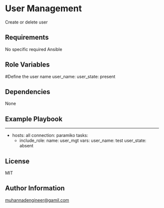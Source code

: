 User Management
=========

Create or delete user

Requirements
------------

No specific required Ansible

Role Variables
--------------

#Define the user name
user_name:
user_state: present

Dependencies
------------

None

Example Playbook
----------------

---
- hosts: all
  connection: paramiko
  tasks:
    - include_role:
        name: user_mgt
      vars:
       user_name: test
       user_state: absent

License
-------

MIT

Author Information
------------------

muhannadengineer@gamil.com
